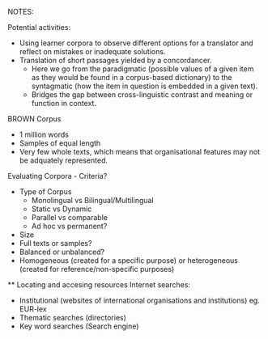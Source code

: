 NOTES:

Potential activities:
- Using learner corpora to observe different options for a translator and reflect on mistakes or inadequate solutions.
- Translation of short passages yielded by a concordancer.
  - Here we go from the paradigmatic (possible values of a given item as they would be found in a corpus-based dictionary) to the syntagmatic (how the item in question is embedded in a given text).
  - Bridges the gap between cross-linguistic contrast and meaning or function in context.

BROWN Corpus
- 1 million words
- Samples of equal length
- Very few whole texts, which means that organisational features may not be adquately represented.

Evaluating Corpora - Criteria?
  - Type of Corpus
    - Monolingual vs Bilingual/Multilingual
    - Static vs Dynamic
    - Parallel vs comparable
    - Ad hoc vs permanent?
  - Size
  - Full texts or samples?
  - Balanced or unbalanced?
  - Homogeneous (created for a specific purpose) or heterogeneous (created for reference/non-specific purposes)

** Locating and accesing resources
Internet searches:
  - Institutional (websites of international organisations and institutions) eg. EUR-lex
  - Thematic searches (directories)
  - Key word searches (Search engine)
